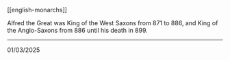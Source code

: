 [[english-monarchs]]

Alfred the Great was King of the West Saxons from 871 to 886, and King of the Anglo-Saxons from 886 until his death in 899.

---

01/03/2025
